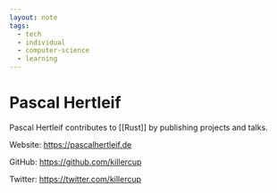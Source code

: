 ```yaml
---
layout: note
tags:
  - tech
  - individual
  - computer-science
  - learning
---
```


# Pascal Hertleif

Pascal Hertleif contributes to [[Rust]] by publishing projects and talks.

Website: https://pascalhertleif.de

GitHub: https://github.com/killercup

Twitter: https://twitter.com/killercup
